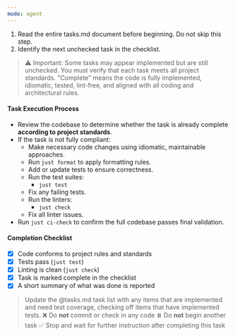 ```yaml
---
mode: agent
---
```


1. Read the entire tasks.md document before beginning. Do not skip this step.
2. Identify the next unchecked task in the checklist.

> ⚠️ Important: Some tasks may appear implemented but are still unchecked.
> You must verify that each task meets all project standards.
> "Complete" means the code is fully implemented, idiomatic, tested, lint-free, and aligned with all coding and architectural rules.

#### Task Execution Process

- Review the codebase to determine whether the task is already complete **according to project standards**.
- If the task is not fully compliant:
  - Make necessary code changes using idiomatic, maintainable approaches.
  - Run `just format` to apply formatting rules.
  - Add or update tests to ensure correctness.
  - Run the test suites:
    - `just test`
  - Fix any failing tests.
  - Run the linters:
    - `just check`
  - Fix all linter issues.
- Run `just ci-check` to confirm the full codebase passes final validation.

#### Completion Checklist

- [x] Code conforms to project rules and standards
- [x] Tests pass (`just test`)
- [x] Linting is clean (`just check`)
- [x] Task is marked complete in the checklist
- [x] A short summary of what was done is reported

> Update the @tasks.md task list with any items that are implemented and need test coverage, checking off items that have implemented tests.
> ❌ Do **not** commit or check in any code
> ⏸️ Do **not** begin another task
> ✅ Stop and wait for further instruction after completing this task
